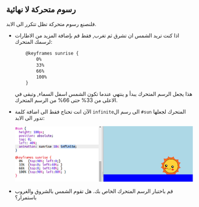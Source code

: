 ## رسوم متحركة لا نهائية

فلنصنع رسوم متحركة تظل تتكرر الى الابد.

+ اذا كنت تريد الشمس ان تشرق ثم تغرب, فقط قم بإضافة‬ المزيد من الاطارات لرسمك المتحرك:
    ```
        @keyframes sunrise {
            0%  
            33% 
            66% 
            100%
        }
    ```        
    
    هذا يجعل الرسم المتحرك يبدأ و ينتهي عندما تكون الشمس اسفل السماء, وتبقى في الاعلى من 33% حتى 66% من الرسم المتحرك.

+ الآن انت تحناج فقط الى اضافة كلمة `infinite`الى رسم ال `#sun` المتحرك لجعلها تدور الى الابد:
    
    ![لقطة الشاشة](images/sunrise-infinite.png)

+ قم باختبار الرسم المتحرك الخاص بك. هل تقوم الشمس بالشروق والغروب باستمرار؟